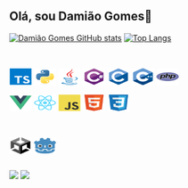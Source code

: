 ## Olá, sou Damião Gomes👋

<!--
**dam1aoGomes/dam1aoGomes** is a ✨ _special_ ✨ repository because its `README.md` (this file) appears on your GitHub profile.

Here are some ideas to get you started:

- 🔭 I’m currently working on ...
- 🌱 I’m currently learning ...
- 👯 I’m looking to collaborate on ...
- 🤔 I’m looking for help with ...
- 💬 Ask me about ...
- 📫 How to reach me: ...
- 😄 Pronouns: ...
- ⚡ Fun fact: ...
-->

[![Damião Gomes GitHub stats](https://github-readme-stats.vercel.app/api?username=dam1aoGomes&show_icons=true&theme=radical)](https://github.com/dam1aoGomes/)
[![Top Langs](https://github-readme-stats.vercel.app/api/top-langs/?username=dam1aoGomes&show_icons=true&theme=radical)](https://github.com/dam1aoGomes/)

##

<div style="display: inline_block"><br>
  <img align="center" alt="Dami-Ts" height="30" width="40" src="https://raw.githubusercontent.com/devicons/devicon/master/icons/typescript/typescript-plain.svg">
  <img align="center" alt="Dami-Python" height="30" width="40" src="https://raw.githubusercontent.com/devicons/devicon/master/icons/python/python-original.svg">
  <img align="center" alt="Dami-Csharp" height="30" width="40" src="https://raw.githubusercontent.com/devicons/devicon/master/icons/java/java-original.svg">
  <img align="center" alt="Dami-Csharp" height="30" width="40" src="https://raw.githubusercontent.com/devicons/devicon/master/icons/csharp/csharp-original.svg">
  <img align="center" alt="Dami-Csharp" height="30" width="40" src="https://raw.githubusercontent.com/devicons/devicon/master/icons/c/c-original.svg">
  <img align="center" alt="Dami-Csharp" height="30" width="40" src="https://raw.githubusercontent.com/devicons/devicon/master/icons/cplusplus/cplusplus-original.svg">
  <img align="center" alt="Dami-Csharp" height="30" width="40" src="https://raw.githubusercontent.com/devicons/devicon/master/icons/php/php-original.svg">
</div>

<div style="display: inline_block"><br>
  <img align="center" alt="Dami-Vue" height="30" width="40" src="https://raw.githubusercontent.com/devicons/devicon/master/icons/vuejs/vuejs-original.svg">
  <img align="center" alt="Dami-React" height="30" width="40" src="https://raw.githubusercontent.com/devicons/devicon/master/icons/react/react-original.svg">
  <img align="center" alt="Dami-Csharp" height="30" width="40" src="https://raw.githubusercontent.com/devicons/devicon/master/icons/javascript/javascript-original.svg">
  <img align="center" alt="Dami-HTML" height="30" width="40" src="https://raw.githubusercontent.com/devicons/devicon/master/icons/html5/html5-original.svg">
  <img align="center" alt="Dami-CSS" height="30" width="40" src="https://raw.githubusercontent.com/devicons/devicon/master/icons/css3/css3-original.svg">
</div>

## 

<div style="display: inline_block"><br>
  <img align="center" alt="Dami-Vue" height="30" width="40" src="https://raw.githubusercontent.com/devicons/devicon/master/icons/unity/unity-original.svg">
  <img align="center" alt="Dami-Vue" height="30" width="40" src="https://raw.githubusercontent.com/devicons/devicon/master/icons/godot/godot-original.svg">
</div>

##

<div> 
<a href = "mailto:damiao28.contato@gmail.com"><img src="https://img.shields.io/badge/-Gmail-%23333?style=for-the-badge&logo=gmail&logoColor=white" target="_blank"></a>
<a href="https://www.linkedin.com/in/damiao-gomes/" target="_blank"><img src="https://img.shields.io/badge/-LinkedIn-%230077B5?style=for-the-badge&logo=linkedin&logoColor=white" target="_blank"></a> 
  
</div>
